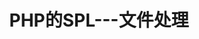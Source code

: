 ---
layout: singlepost
url: 2017-11-30-PHP的SPL-文件处理.md
title: PHP的SPL---文件处理
category: PHP
comments: true
description: <img src="http://p07ywvfks.bkt.clouddn.com/2017-11-30%2015-17-02%E5%B1%8F%E5%B9%95%E6%88%AA%E5%9B%BE.png" class="img-responsive img-rounded" />
---